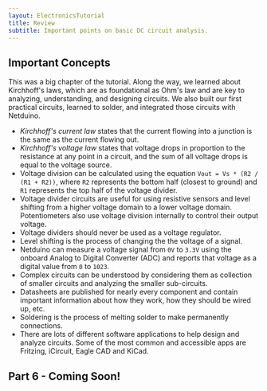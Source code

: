 ```yaml
---
layout: ElectronicsTutorial
title: Review
subtitle: Important points on basic DC circuit analysis.
---
```


## Important Concepts

This was a big chapter of the tutorial. Along the way, we learned about Kirchhoff's laws, which are as foundational as Ohm's law and are key to analyzing, understanding, and designing circuits. We also built our first practical circuits, learned to solder, and integrated those circuits with Netduino.

 * _Kirchhoff's current law_ states that the current flowing into a junction is the same as the current flowing out.
 * _Kirchhoff's voltage law_ states that voltage drops in proportion to the resistance at any point in a circuit, and the sum of all voltage drops is equal to the voltage source.
 * Voltage division can be calculated using the equation `Vout = Vs * (R2 / (R1 + R2))`, where `R2` represents the bottom half (closest to ground) and `R1` represents the top half of the voltage divider.
 * Voltage divider circuits are useful for using resistive sensors and level shifting from a higher voltage domain to a lower voltage domain. Potentiometers also use voltage division internally to control their output voltage.
 * Voltage dividers should never be used as a voltage regulator.
 * Level shifting is the process of changing the the voltage of a signal.
 * Netduino can measure a voltage signal from `0V` to `3.3V` using the onboard Analog to Digital Converter (ADC) and reports that voltage as a digital value from `0` to `1023`.
 * Complex circuits can be understood by considering them as collection of smaller circuits and analyzing the smaller sub-circuits.
 * Datasheets are published for nearly every component and contain important information about how they work, how they should be wired up, etc.
 * Soldering is the process of melting solder to make permanently connections.
 * There are lots of different software applications to help design and analyze circuits. Some of the most common and accessible apps are Fritzing, iCircuit, Eagle CAD and KiCad.


## Part 6 - Coming Soon!